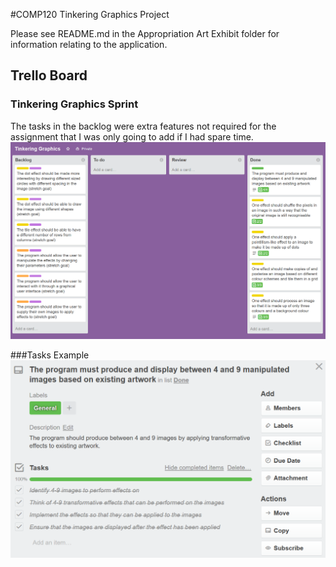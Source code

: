 #COMP120 Tinkering Graphics Project

Please see README.md in the Appropriation Art Exhibit folder for information relating to the application.

## Trello Board

### Tinkering Graphics Sprint
The tasks in the backlog were extra features not required for the assignment that I was only going to add if I had spare time.
![Trello Board](https://github.com/NecroReindeer/comp120-tinkering-graphics/blob/master/Trello%20Board/Tinkering%20Graphics%20Trello%20Board.png)

###Tasks Example
![Tasks](https://github.com/NecroReindeer/comp120-tinkering-graphics/blob/master/Trello%20Board/Tasks%20example.png)
